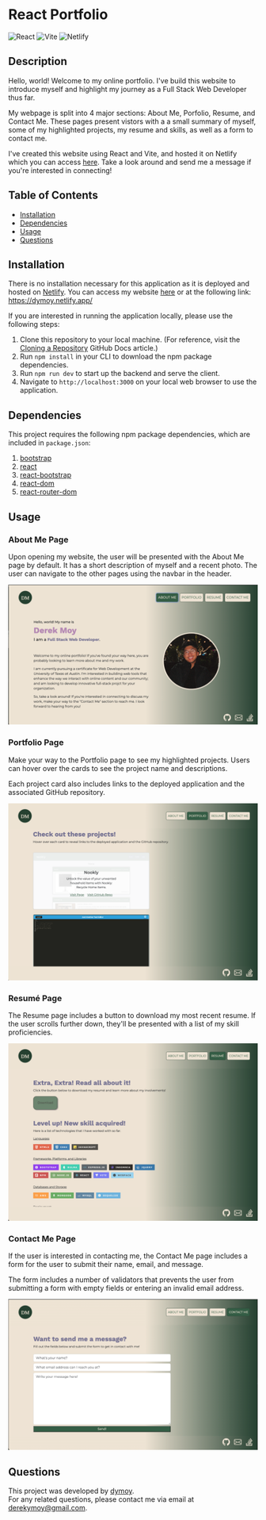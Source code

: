 # React Portfolio
![React](https://img.shields.io/badge/react-%2320232a.svg?style=for-the-badge&logo=react&logoColor=%2361DAFB)
![Vite](https://img.shields.io/badge/vite-%23646CFF.svg?style=for-the-badge&logo=vite&logoColor=white)
![Netlify](https://img.shields.io/badge/netlify-%23000000.svg?style=for-the-badge&logo=netlify&logoColor=#00C7B7)

## Description 

Hello, world! Welcome to my online portfolio. I've build this website to introduce myself and highlight my journey as a Full Stack Web Developer thus far.

My webpage is split into 4 major sections: About Me, Porfolio, Resume, and Contact Me. These pages present vistors with a a small summary of myself, some of my highlighted projects, my resume and skills, as well as a form to contact me. 

I've created this website using React and Vite, and hosted it on Netlify which you can access [here](https://dymoy.netlify.app/). Take a look around and send me a message if you're interested in connecting! 


## Table of Contents 
- [Installation](#installation)
- [Dependencies](#dependencies)
- [Usage](#usage)
- [Questions](#questions)
  
## Installation 
There is no installation necessary for this application as it is deployed and hosted on [Netlify](https://docs.netlify.com/). You can access my website [here](https://dymoy.netlify.app/) or at the following link: https://dymoy.netlify.app/

If you are interested in running the application locally, please use the following steps:
1. Clone this repository to your local machine. (For reference, visit the [Cloning a Repository](https://docs.github.com/en/repositories/creating-and-managing-repositories/cloning-a-repository) GitHub Docs article.)
2. Run `npm install` in your CLI to download the npm package dependencies.
3. Run `npm run dev` to start up the backend and serve the client.
4. Navigate to `http://localhost:3000` on your local web browser to use the application. 
  
## Dependencies
This project requires the following npm package dependencies, which are included in `package.json`:  

1. [bootstrap](https://getbootstrap.com/docs/4.1/getting-started/introduction/) 
2. [react](https://legacy.reactjs.org/docs/getting-started.html)
3. [react-bootstrap](https://react-bootstrap.netlify.app/)
3. [react-dom](https://legacy.reactjs.org/docs/react-dom.html)
4. [react-router-dom](https://reactrouter.com/en/main)

## Usage 

### About Me Page 
Upon opening my website, the user will be presented with the About Me page by default. It has a short description of myself and a recent photo. The user can navigate to the other pages using the navbar in the header. 

![Image of About Me page](./public/about_ss.png)

### Portfolio Page
Make your way to the Portfolio page to see my highlighted projects. Users can hover over the cards to see the project name and descriptions.  

Each project card also includes links to the deployed application and the associated GitHub repository. 

![Image of Portfolio page](./public/portfolio_ss.png)

### Resumé Page
The Resume page includes a button to download my most recent resume. If the user scrolls further down, they'll be presented with a list of my skill proficiencies.

![Image of Resume page](./public/resume_ss.png)

### Contact Me Page
If the user is interested in contacting me, the Contact Me page includes a form for the user to submit their name, email, and message. 

The form includes a number of validators that prevents the user from submitting a form with empty fields or entering an invalid email address. 

![Image of Contact Me page](./public/contact_ss.png)

## Questions
This project was developed by [dymoy](https://github.com/dymoy).  
For any related questions, please contact me via email at <derekymoy@gmail.com>.
